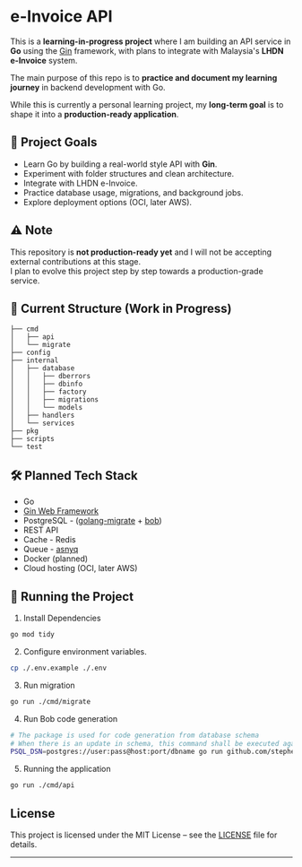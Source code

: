 # e-Invoice API

This is a **learning-in-progress project** where I am building an API service in **Go** using the [Gin](https://github.com/gin-gonic/gin) framework, with plans to integrate with Malaysia's **LHDN e-Invoice** system.  

The main purpose of this repo is to **practice and document my learning journey** in backend development with Go.  

While this is currently a personal learning project, my **long-term goal** is to shape it into a **production-ready application**.

## 🚀 Project Goals
- Learn Go by building a real-world style API with **Gin**.
- Experiment with folder structures and clean architecture.
- Integrate with LHDN e-Invoice.
- Practice database usage, migrations, and background jobs.
- Explore deployment options (OCI, later AWS).

## ⚠️ Note
This repository is **not production-ready yet** and I will not be accepting external contributions at this stage.  
I plan to evolve this project step by step towards a production-grade service.

## 📂 Current Structure (Work in Progress)
```
├── cmd
│   ├── api
│   └── migrate
├── config
├── internal
│   ├── database
│   │   ├── dberrors
│   │   ├── dbinfo
│   │   ├── factory
│   │   ├── migrations
│   │   └── models
│   ├── handlers
│   └── services
├── pkg
├── scripts
└── test
```

## 🛠️ Planned Tech Stack
- Go
- [Gin Web Framework](https://github.com/gin-gonic/gin)
- PostgreSQL - ([golang-migrate](https://github.com/golang-migrate/migrate) + [bob](https://github.com/stephenafamo/bob))
- REST API
- Cache - Redis
- Queue - [asnyq](https://github.com/hibiken/asynq)
- Docker (planned)
- Cloud hosting (OCI, later AWS)

## 📝 Running the Project
1. Install Dependencies
```bash
go mod tidy
```
2. Configure environment variables. 
```bash
cp ./.env.example ./.env
```
3. Run migration
```bash
go run ./cmd/migrate
```
4. Run Bob code generation
```bash
# The package is used for code generation from database schema
# When there is an update in schema, this command shall be executed again
PSQL_DSN=postgres://user:pass@host:port/dbname go run github.com/stephenafamo/bob/gen/bobgen-psql@latest
```
5. Running the application
```bash
go run ./cmd/api
```

## License  
This project is licensed under the MIT License – see the [LICENSE](./LICENSE) file for details.  

---
